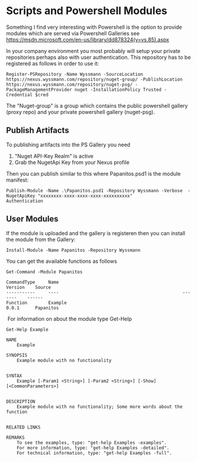 # Scripts and Powershell Modules

Something I find very interesting with Powershell is the option to provide modules which are served via Powershell Galleries
see https://msdn.microsoft.com/en-us/library/dd878324(v=vs.85).aspx​

In your company environment you most probably will setup your private repositories perhaps also with user authentication. This repository has to be registered as follows in order to use it:

```
Register-PSRepository -Name Wyssmann -SourceLocation https://nexus.wyssmann.com/repository/nuget-group/ -PublishLocation https://nexus.wyssmann.com/repository/nuget-psg/ -PackageManagementProvider nuget -InstallationPolicy Trusted​ -Credential $cred
```

The "Nuget-group" is a group which contains the public powershell gallery (proxy repo) and your private powershell gallery (nuget-psg). 

## Publish Artifacts

To publishing artifacts into the PS Gallery you need 

1. "​Nuget API-Key Realm" is active
2. Grab the NugetApi Key from your Nexus profile

Then you can publish similar to this where Papanitos.psd1 is the module manifest:

```
Publish-Module -Name .\Papanitos.psd1 -Repository Wyssmann -Verbose  -NugetApiKey "xxxxxxxx-xxxx-xxxx-xxxx-xxxxxxxxxx​"​
Authentication​
```

## User Modules

If the module is uploaded and the gallery is registeren then you can install the module from the Gallery:

```
Install-Module -Name Papanitos -Repository Wyssmann
```

You can get the available functions as follows

```
Get-Command -Module Papanitos
 
CommandType     Name                                               Version    Source
-----------     ----                                               -------    ------
Function        Example                                            0.0.1      Papanitos
```
​
For information on about the module type Get-Help <Command>

```
Get-Help Example
 
NAME
    Example
 
SYNOPSIS
    Example module with no functionality
 
 
SYNTAX
    Example [-Param1 <String>] [-Param2 <String>] [-Show] [<CommonParameters>]
 
 
DESCRIPTION
    Example module with no functionality; Some more words about the function
 
 
RELATED LINKS
 
REMARKS
    To see the examples, type: "get-help Examples -examples".
    For more information, type: "get-help Examples -detailed".
    For technical information, type: "get-help Examples -full".​
```